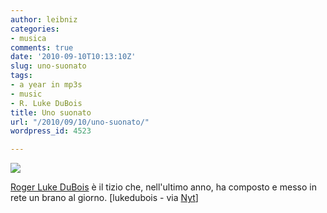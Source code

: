 ```yaml
---
author: leibniz
categories:
- musica
comments: true
date: '2010-09-10T10:13:10Z'
slug: uno-suonato
tags:
- a year in mp3s
- music
- R. Luke DuBois
title: Uno suonato
url: "/2010/09/10/uno-suonato/"
wordpress_id: 4523

---
```

![](http://leibniz.me/wp-content/uploads/2010/09/dubois75-thumbStandard.jpg)

[Roger Luke DuBois](http://lukedubois.com/year) è il tizio che, nell'ultimo anno, ha composto e messo in rete un brano al giorno. [lukedubois - via [Nyt](http://opinionator.blogs.nytimes.com/2010/09/09/a-year-in-mp3s/?partner=rss&emc=rss)]

